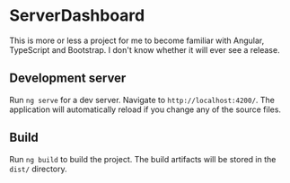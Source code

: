 # ServerDashboard

This is more or less a project for me to become familiar with Angular, TypeScript and Bootstrap. I don't know whether it will ever see a release.

## Development server

Run `ng serve` for a dev server. Navigate to `http://localhost:4200/`. The application will automatically reload if you change any of the source files.

## Build

Run `ng build` to build the project. The build artifacts will be stored in the `dist/` directory.